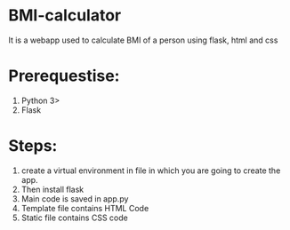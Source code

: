# BMI-calculator
It is a webapp used to calculate BMI of a person using flask, html and css
# Prerequestise:
1. Python 3>
2. Flask
# Steps:
1. create a virtual environment in file in which you are going to create the app.
2. Then install flask 
3. Main code is saved in app.py 
4. Template file contains HTML Code
5. Static file contains CSS code
 
